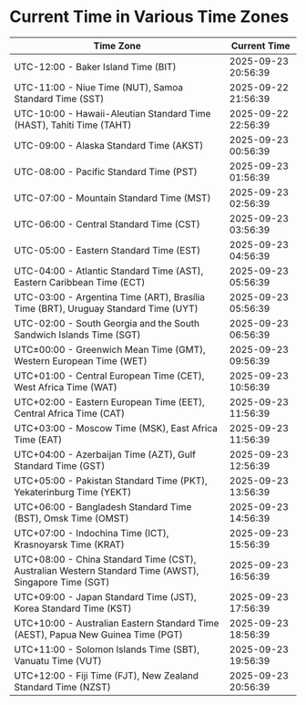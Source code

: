 # Current Time in Various Time Zones

| Time Zone | Current Time |
|-----------|--------------|
| UTC-12:00 - Baker Island Time (BIT) | 2025-09-23 20:56:39 |
| UTC-11:00 - Niue Time (NUT), Samoa Standard Time (SST) | 2025-09-22 21:56:39 |
| UTC-10:00 - Hawaii-Aleutian Standard Time (HAST), Tahiti Time (TAHT) | 2025-09-22 22:56:39 |
| UTC-09:00 - Alaska Standard Time (AKST) | 2025-09-23 00:56:39 |
| UTC-08:00 - Pacific Standard Time (PST) | 2025-09-23 01:56:39 |
| UTC-07:00 - Mountain Standard Time (MST) | 2025-09-23 02:56:39 |
| UTC-06:00 - Central Standard Time (CST) | 2025-09-23 03:56:39 |
| UTC-05:00 - Eastern Standard Time (EST) | 2025-09-23 04:56:39 |
| UTC-04:00 - Atlantic Standard Time (AST), Eastern Caribbean Time (ECT) | 2025-09-23 05:56:39 |
| UTC-03:00 - Argentina Time (ART), Brasília Time (BRT), Uruguay Standard Time (UYT) | 2025-09-23 05:56:39 |
| UTC-02:00 - South Georgia and the South Sandwich Islands Time (SGT) | 2025-09-23 06:56:39 |
| UTC±00:00 - Greenwich Mean Time (GMT), Western European Time (WET) | 2025-09-23 09:56:39 |
| UTC+01:00 - Central European Time (CET), West Africa Time (WAT) | 2025-09-23 10:56:39 |
| UTC+02:00 - Eastern European Time (EET), Central Africa Time (CAT) | 2025-09-23 11:56:39 |
| UTC+03:00 - Moscow Time (MSK), East Africa Time (EAT) | 2025-09-23 11:56:39 |
| UTC+04:00 - Azerbaijan Time (AZT), Gulf Standard Time (GST) | 2025-09-23 12:56:39 |
| UTC+05:00 - Pakistan Standard Time (PKT), Yekaterinburg Time (YEKT) | 2025-09-23 13:56:39 |
| UTC+06:00 - Bangladesh Standard Time (BST), Omsk Time (OMST) | 2025-09-23 14:56:39 |
| UTC+07:00 - Indochina Time (ICT), Krasnoyarsk Time (KRAT) | 2025-09-23 15:56:39 |
| UTC+08:00 - China Standard Time (CST), Australian Western Standard Time (AWST), Singapore Time (SGT) | 2025-09-23 16:56:39 |
| UTC+09:00 - Japan Standard Time (JST), Korea Standard Time (KST) | 2025-09-23 17:56:39 |
| UTC+10:00 - Australian Eastern Standard Time (AEST), Papua New Guinea Time (PGT) | 2025-09-23 18:56:39 |
| UTC+11:00 - Solomon Islands Time (SBT), Vanuatu Time (VUT) | 2025-09-23 19:56:39 |
| UTC+12:00 - Fiji Time (FJT), New Zealand Standard Time (NZST) | 2025-09-23 20:56:39 |
